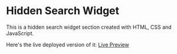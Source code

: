 # Hidden Search Widget

This is a hidden search widget section created with HTML, CSS and JavaScript.

Here's the live deployed version of it: [Live Preview](https://adityaverm-a.github.io/hidden-search-widget/)
